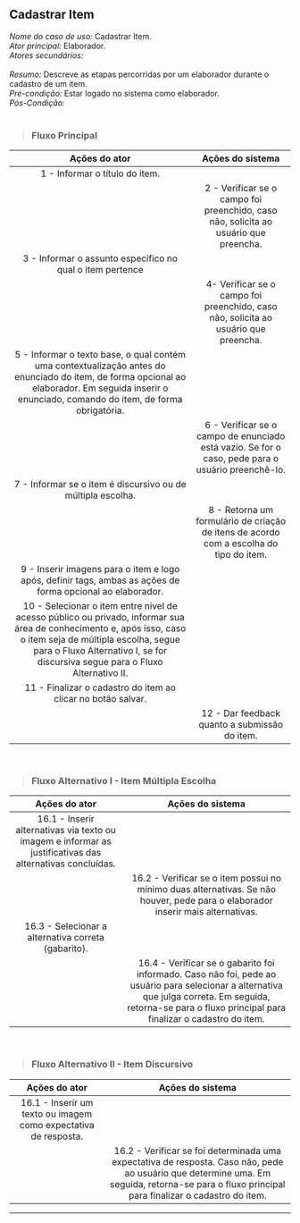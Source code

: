 ## Cadastrar Item 
*Nome do caso de uso:* Cadastrar Item. <br>
*Ator principal:* Elaborador. <br>
*Atores secundários:*	<br>	 
*Resumo:* Descreve as etapas percorridas por um elaborador durante o cadastro de um item. <br>
*Pré-condição:* Estar logado no sistema como elaborador. <br>
*Pós-Condição:* <br> <br>

> ### Fluxo Principal
| Ações do ator                            | Ações do sistema      |
| :-----------------:                      | :-----------------:   |  
| 1 - Informar o título do item. |             |  
|                                          | 2 - Verificar se o campo foi preenchido, caso não, solicita ao usuário que preencha.         |  
| 3 - Informar o assunto específico no qual o item pertence   |  
|                                          | 4- Verificar se o campo foi preenchido, caso não, solicita ao usuário que preencha.          |
| 5 - Informar o texto base, o qual contém uma contextualização antes do enunciado do item, de forma opcional ao elaborador. Em seguida inserir o enunciado, comando do item, de forma obrigatória.           |      
|                                          | 6 - Verificar se o campo de enunciado está vazio. Se for o caso, pede para o usuário preenchê-lo. |
| 7 - Informar se o item é discursivo ou de múltipla escolha.                              |                                                                           |  
|                                          | 8 - Retorna um formulário de criação de itens de acordo com a escolha do tipo do item. |
| 9 - Inserir imagens para o item e logo após, definir tags, ambas as ações de forma opcional ao elaborador. |                               |   
| 10 - Selecionar o item entre nível de acesso público ou privado, informar sua área de conhecimento e, após isso, caso o item seja de múltipla escolha, segue para o Fluxo Alternativo I, se for discursiva segue para o Fluxo Alternativo II. |                                                                   | 
| 11 - Finalizar o cadastro do item ao clicar no botão salvar.    |                                                                                                   | 
|                                          | 12 - Dar feedback quanto a submissão do item.                                                  |  

<br>

> ### Fluxo Alternativo I - Item Múltipla Escolha
| Ações do ator                            | Ações do sistema      |
| :-----------------:                      | :-----------------:   | 
| 16.1 - Inserir alternativas via texto ou imagem e informar as justificativas das alternativas concluídas. |               |   
|                                          | 16.2 - Verificar se o item possui no mínimo duas alternativas. Se não houver, pede para o elaborador inserir mais alternativas. | 
| 16.3 - Selecionar a alternativa correta (gabarito).|             |  
|                                          | 16.4 -  Verificar se o gabarito foi informado. Caso não foi, pede ao usuário para selecionar a alternativa que julga correta. Em seguida, retorna-se para o fluxo principal para finalizar o cadastro do item. |

<br>

> ### Fluxo Alternativo II - Item Discursivo
| Ações do ator                          | Ações do sistema      |
| :-----------------:                    | :-----------------:   | 
| 16.1 - Inserir um texto ou imagem como expectativa de resposta.   |      |  
|                                        | 16.2 - Verificar se foi determinada uma expectativa de resposta. Caso não, pede ao usuário que determine uma. Em seguida, retorna-se para o fluxo principal para finalizar o cadastro do item. |

<hr>

